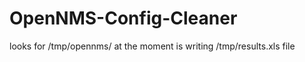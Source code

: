 OpenNMS-Config-Cleaner
======================
looks for /tmp/opennms/ at the moment
is writing /tmp/results.xls file
